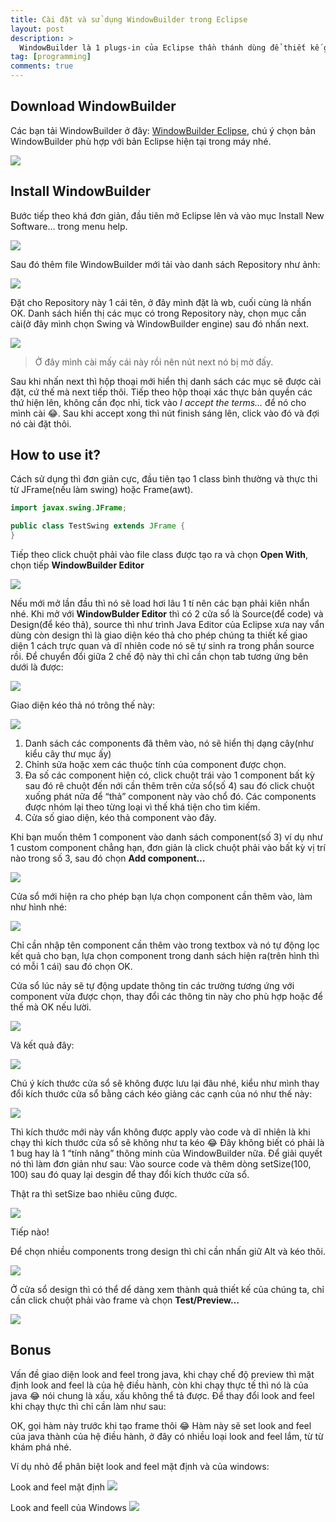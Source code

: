 ```yaml
---
title: Cài đặt và sử dụng WindowBuilder trong Eclipse
layout: post
description: >
  WindowBuilder là 1 plugs-in của Eclipse thần thánh dùng để thiết kế giao diện AWT hoặc Swing bằng cách kéo thả vì thế nên giúp lập trình viên tiết kiệm khá nhiều thời gian viết code. Theo mặt định thì Eclipse không có cài sẵn WindowBuilder vì thế nên chúng ta sẽ cài bằng tay và đây cũng chính là chủ đề của bài viết này.
tag: [programming]
comments: true
---
```

<span/>

Download WindowBuilder
--------

Các bạn tải WindowBuilder ở đây: [WindowBuilder Eclipse](http://www.eclipse.org/windowbuilder/download.php), chú ý chọn bản WindowBuilder phù hợp với bản Eclipse hiện tại trong máy nhé.

![](https://4.bp.blogspot.com/-dvgeNwErhg8/Vwd0dbe6vhI/AAAAAAAAOSE/tPpbzAxi5Js6T8_kINjJ3qjRaKzUDF24g/s1600/Capture.PNG)

Install WindowBuilder
----------

Bước tiếp theo khá đơn giản, đầu tiên mở Eclipse lên và vào mục Install New Software… trong menu help.

![](https://4.bp.blogspot.com/-uaieMmWVCMI/Vwd1YhCHJcI/AAAAAAAAOSY/y4uAIhISJnUjRi7biQGpkxYa3NW7BQ8zw/s1600/Untitled.png)

Sau đó thêm file WindowBuilder mới tải vào danh sách Repository như ảnh:

![](https://1.bp.blogspot.com/-teIfiHq-glI/Vwd2E5Iw5rI/AAAAAAAAOSs/Z7kcncZM6jYKlIFYUXQgZ2olraXgSpB7g/s1600/Capture.PNG)

Đặt cho Repository này 1 cái tên, ở đây mình đặt là wb, cuối cùng là nhấn OK. Danh sách hiển thị các mục có trong Repository này, chọn mục cần cài(ở đây mình chọn Swing và WindowBuilder engine) sau đó nhấn next.

![](https://3.bp.blogspot.com/-2KG_V8i86Dg/Vwd3FLqr75I/AAAAAAAAOTE/BUfkIfKLCYMhUa27tk0YZYjXddMfZhXWQ/s1600/Capture.PNG)

> Ở đây mình cài mấy cái này rồi nên nút next nó bị mờ đấy.

Sau khi nhấn next thì hộp thoại mới hiển thị danh sách các mục sẽ được cài đặt, cứ thế mà next tiếp thôi. Tiếp theo hộp thoại xác thực bản quyền các thứ hiện lên, không cần đọc nhỉ, tick vào *I accept the terms…* để nó cho mình cài 😂. Sau khi accept xong thì nút finish sáng lên, click vào đó và đợi nó cài đặt thôi.

How to use it?
-------

Cách sử dụng thì đơn giản cực, đầu tiên tạo 1 class bình thường và thực thi từ JFrame(nếu làm swing) hoặc Frame(awt).

```java
import javax.swing.JFrame;

public class TestSwing extends JFrame {
}
```

Tiếp theo click chuột phải vào file class được tạo ra và chọn **Open With**, chọn tiếp **WindowBuilder Editor**

![](https://4.bp.blogspot.com/-5Puj-Bx1ndA/Vwd6B-CUx5I/AAAAAAAAOTw/_Fby_WdydzQWVRzF4vcexKOpW1cEctJIA/s1600/Untitled.png)

Nếu mới mở lần đầu thì nó sẽ load hơi lâu 1 tí nên các bạn phải kiên nhẩn nhé. Khi mở với **WindowBulder Editor** thì có 2 cửa sổ là Source(để code) và Design(để kéo thả), source thì như trình Java Editor của Eclipse xưa nay vẩn dùng còn design thì là giao diện kéo thả cho phép chúng ta thiết kế giao diện 1 cách trực quan và dĩ nhiên code nó sẽ tự sinh ra trong phần source rồi. Để chuyển đổi giữa 2 chế độ này thì chỉ cần chọn tab tương ứng bên dưới là được:

![](https://1.bp.blogspot.com/-ob0NgAw2a7w/Vwd7dyRJNrI/AAAAAAAAOUI/-ctaJAkSt801X1JKinLqqounwzEqx6MFA/s1600/Capture.PNG)

Giao diện kéo thả nó trông thế này:

![](https://2.bp.blogspot.com/-H9rrDSU2g_o/Vwd71guWX3I/AAAAAAAAOUY/-hem_khwLqk83SCg5Cvtkp845-OyqCSBw/s1600/Capture.PNG)

1. Danh sách các components đã thêm vào, nó sẽ hiển thị dạng cây(như kiểu cây thư mục ấy)
1. Chỉnh sửa hoặc xem các thuộc tính của component được chọn.
1. Đa số các component hiện có, click chuột trái vào 1 component bất kỳ sau đó rê chuột đến nới cần thêm trên cửa sổ(số 4) sau đó click chuột xuống phát nữa để “thả” component này vào chổ đó. Các components được nhóm lại theo từng loại vì thế khá tiện cho tìm kiếm.
1. Cửa số giao diện, kéo thả component vào đây.

Khi bạn muốn thêm 1 component vào danh sách component(số 3) ví dụ như 1 custom component chẳng hạn, đơn giản là click chuột phải vào bất kỳ vị trí nào trong số 3, sau đó chọn **Add component…**

![](https://4.bp.blogspot.com/-wdACd6t26LE/Vwd98O9u6QI/AAAAAAAAOU0/_O-JLPLQgAMwco3nzGdLsVfd1v2MaCzrg/s1600/Untitled.png)

Cửa sổ mới hiện ra cho phép bạn lựa chọn component cần thêm vào, làm như hình nhé:

![](https://1.bp.blogspot.com/-evHfzM4BvHM/Vwd-qvDnF1I/AAAAAAAAOVI/-3kHD-9KKaQcVWzY63YJ-iyVGTBvCKMIg/s1600/Capture.PNG)

Chỉ cần nhập tên component cần thêm vào trong textbox và nó tự động lọc kết quả cho bạn, lựa chọn component trong danh sách hiện ra(trên hình thì có mỗi 1 cái) sau đó chọn OK.

Cửa sổ lúc nảy sẽ tự động update thông tin các trường tương ứng với component vừa được chọn, thay đổi các thông tin này cho phù hợp hoặc để thế mà OK nếu lười.

![](https://3.bp.blogspot.com/-xyQ3C2FGdek/Vwd_Wvi7uzI/AAAAAAAAOVg/_HgQ5f2L0SoeyIjv66th6sO4rta_ecb_g/s1600/Capture.PNG)

Và kết quả đây:

![](https://4.bp.blogspot.com/-LGkqVp8dT40/VweALOuUTCI/AAAAAAAAOV0/Z-B6tmiIXxU9Js_EL6DjxHVoMHoIFg-ig/s1600/Untitled.png)

Chú ý kích thước cửa sổ sẽ không được lưu lại đâu nhé, kiểu như mình thay đổi kích thước cửa sổ bằng cách kéo giảng các cạnh của nó như thế này:

![](https://4.bp.blogspot.com/-F7XITzTCg6Y/VweBICJLI4I/AAAAAAAAOWI/24Eam3sOhpENsrR8YmjoOwrayIw5CBGtQ/s1600/Untitled.png)

Thì kích thước mới này vẩn không được apply vào code và dĩ nhiên là khi chạy thì kích thước cửa sổ sẽ không như ta kéo 😂 Đây không biết có phải là 1 bug hay là 1 “tính năng” thông minh của WindowBuilder nữa. Để giải quyết nó thì làm đơn giản như sau: Vào source code và thêm dòng setSize(100, 100) sau đó quay lại desgin để thay đổi kích thước cửa sổ.

Thật ra thì setSize bao nhiêu cũng được.

![](https://2.bp.blogspot.com/-CcMjvvvtvRM/VweCUEt8peI/AAAAAAAAOWc/CkdgJtTIOw4F29iteKZXjMVaA0GOyHdOA/s0/Capture.PNG)

Tiếp nào!

Để chọn nhiều components trong design thì chỉ cần nhấn giữ Alt và kéo thôi.

![](https://3.bp.blogspot.com/--B3Ig88g5Sc/VweDB2kkb7I/AAAAAAAAOWw/Et88nFBbL1QiRTiGRpQ_UYMJqeHTJ6wdA/s1600/Untitled.png)

Ở cửa sổ design thì có thể dể dàng xem thành quả thiết kế của chúng ta, chỉ cần click chuột phải vào frame và chọn **Test/Preview…**

![](https://1.bp.blogspot.com/-TI1LAoo77-o/VweDi8ocumI/AAAAAAAAOXE/wMCrvITA_6Q0zdkBtuUsG6fkM3ERT5iXg/s1600/Untitled.png)

Bonus
----

Vấn đề giao diện look and feel trong java, khi chạy chế độ preview thì mặt định look and feel là của hệ điều hành, còn khi chạy thực tế thì nó là của java 😂 nói chung là xấu, xấu không thể tả được. Để thay đổi look and feel khi chạy thực thì chỉ cần làm như sau:

OK, gọi hàm này trước khi tạo frame thôi 😂 Hàm này sẽ set look and feel của java thành của hệ điều hành, ở đây có nhiều loại look and feel lắm, từ từ khám phá nhé.

Ví dụ nhỏ để phân biệt look and feel mặt định và của windows:

Look and feel mặt định
![](https://4.bp.blogspot.com/-6GVgqDEg_rc/VweHPPHcxrI/AAAAAAAAOXg/x0nst2x5hpUUR30b6GG4k9Vi7HlDVp-0A/s320/Capture.PNG)

Look and feell của Windows
![](https://3.bp.blogspot.com/--kDwuXtVK08/VweIJsTsQdI/AAAAAAAAOX0/p5xlWt_2Z_8IuKvJXVdGnhSwPvLuKI3sQ/s320/Capture.PNG)


